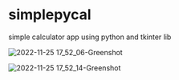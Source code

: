 # simplepycal
simple calculator app using python and tkinter lib

![2022-11-25 17_52_06-Greenshot](https://user-images.githubusercontent.com/99599915/203985755-204b31db-944b-4a08-8d0f-99a3dcbdd2e8.png)

![2022-11-25 17_52_14-Greenshot](https://user-images.githubusercontent.com/99599915/203985777-d7612731-04ec-424b-82a7-0a28f288ac70.png)
